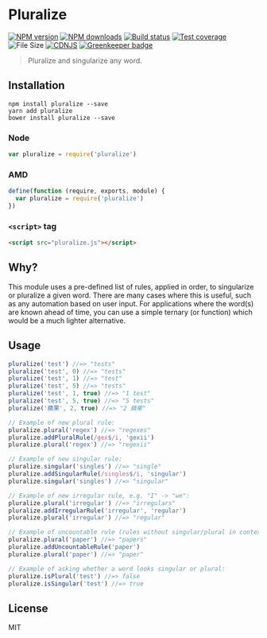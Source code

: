 # Pluralize

[![NPM version][npm-image]][npm-url]
[![NPM downloads][downloads-image]][downloads-url]
[![Build status][travis-image]][travis-url]
[![Test coverage][coveralls-image]][coveralls-url]
![File Size][filesize-url]
[![CDNJS][cdnjs-image]][cdnjs-url]
[![Greenkeeper badge](https://badges.greenkeeper.io/blakeembrey/pluralize.svg)](https://greenkeeper.io/)

> Pluralize and singularize any word.

## Installation

```
npm install pluralize --save
yarn add pluralize
bower install pluralize --save
```

### Node

```javascript
var pluralize = require('pluralize')
```

### AMD

```javascript
define(function (require, exports, module) {
  var pluralize = require('pluralize')
})
```

### `<script>` tag

```html
<script src="pluralize.js"></script>
```

## Why?

This module uses a pre-defined list of rules, applied in order, to singularize or pluralize a given word. There are many cases where this is useful, such as any automation based on user input. For applications where the word(s) are known ahead of time, you can use a simple ternary (or function) which would be a much lighter alternative.

## Usage

```javascript
pluralize('test') //=> "tests"
pluralize('test', 0) //=> "tests"
pluralize('test', 1) //=> "test"
pluralize('test', 5) //=> "tests"
pluralize('test', 1, true) //=> "1 test"
pluralize('test', 5, true) //=> "5 tests"
pluralize('蘋果', 2, true) //=> "2 蘋果"

// Example of new plural rule:
pluralize.plural('regex') //=> "regexes"
pluralize.addPluralRule(/gex$/i, 'gexii')
pluralize.plural('regex') //=> "regexii"

// Example of new singular rule:
pluralize.singular('singles') //=> "single"
pluralize.addSingularRule(/singles$/i, 'singular')
pluralize.singular('singles') //=> "singular"

// Example of new irregular rule, e.g. "I" -> "we":
pluralize.plural('irregular') //=> "irregulars"
pluralize.addIrregularRule('irregular', 'regular')
pluralize.plural('irregular') //=> "regular"

// Example of uncountable rule (rules without singular/plural in context):
pluralize.plural('paper') //=> "papers"
pluralize.addUncountableRule('paper')
pluralize.plural('paper') //=> "paper"

// Example of asking whether a word looks singular or plural:
pluralize.isPlural('test') //=> false
pluralize.isSingular('test') //=> true
```

## License

MIT

[npm-image]: https://img.shields.io/npm/v/pluralize.svg?style=flat
[npm-url]: https://npmjs.org/package/pluralize
[downloads-image]: https://img.shields.io/npm/dm/pluralize.svg?style=flat
[downloads-url]: https://npmjs.org/package/pluralize
[travis-image]: https://img.shields.io/travis/blakeembrey/pluralize.svg?style=flat
[travis-url]: https://travis-ci.org/blakeembrey/pluralize
[coveralls-image]: https://img.shields.io/coveralls/blakeembrey/pluralize.svg?style=flat
[coveralls-url]: https://coveralls.io/r/blakeembrey/pluralize?branch=master
[filesize-url]: https://img.shields.io/github/size/blakeembrey/pluralize/pluralize.js.svg?style=flat
[cdnjs-image]: https://img.shields.io/cdnjs/v/pluralize.svg
[cdnjs-url]: https://cdnjs.com/libraries/pluralize
